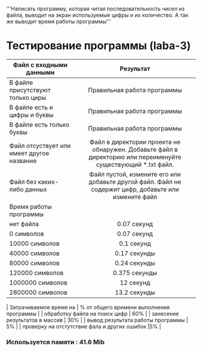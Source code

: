 '''Написать программу, которая читая последовательность чисел из файла,
выводит на экран используемые цифры и их количество.
 А так же выводит время работы программы'''
# Тестирование программы (laba-3)
| Файл с входными данными| Результат | 
| ------------- |:------------------:| 
| В файле присутствуют только циры    | Правильная работа программы   | 
| В файле есть и цифры и буквы    | Правильная работа программы | 
| В файле есть только буквы | Правильная работа программы   | 
| Файл отсуствует или имеет другое название | Файл в директории проекта не обнаружен. Добавьте файл в директорию или переименуйте существующий *.txt файл. |
| Файл без каких-либо данных | Файл пустой, измените его или добавьте другой файл. Файл не содержит цифр, добавьте или измените файл  |
| Время работы программы  |
| нет файла | 0.07 секунд |
| 0 символов  | 0.07 секунд |
| 10000 символов | 0.1 секунд |
|40000 символов | 0.17 секунды |
| 80000 символов  | 0.24 секунды |
| 120000 символов | 0.375 секунды |
| 1000000 символов | 12 секунд |
| 2800000 символов | 13.2 секунды |

| Затрачиваемое время на | % от общего времени выполнения программы |
| обработку файла на поиск цифр | 60% |
| занесение результатов в массив | 30% |
| вывод результата работы программы | 5% |
| проверку на отстутствие фала и других ошибок |5% |
### Используется памяти : 41.6 Mib


